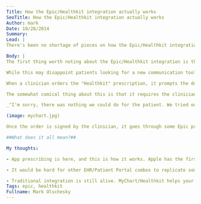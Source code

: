 ```yaml
---
Title: How the Epic/Healthkit integration actually works
SeoTitle: How the Epic/Healthkit integration actually works
Author: mark
Date: 10/28/2014
Summary: 
Lead: |
There's been no shortage of pieces on how the Epic/Healthkit integration _might_ work or should _work_. Even the piece in which [Epic spokespersons talked about functionality](http://venturebeat.com/2014/09/17/ehr-giant-epic-explains-how-it-will-bring-apple-healthkit-data-to-doctors/) points to how "the EHR accesses HealthKit data from the MyChart app, not via a direct integration with the HealthKit platform." Ok, so it uses MyChart, Epic's patient portal. But saying that MyChart is used for integration is like saying that souffle is made because a pan interfaces with a stove. What you really need to know are the ingredients and how they mix together. We've got the scoop.

Body: |
The first thing worth noting about the Epic/Healthkit integration is that <i style="font-style:italic;">*it is not patient-initiated*</i>. Any user using the MyChart application on an iPhone running iOS 8 cannot decide to send information to their clinicians. Epic won't store it; in fact MyChart won't even show you the activity in MyChart unless a clinician has ordered MyChart tracking for you. You've been looking for real, prescribed apps? Here's the first one.

While this may disappoint patients looking for a new communication tool, this makes alot of sense for doctors and clinicians. Many clinicians are afraid the upcoming "Internet of Things for healthcare era" will be a lot of static in ratio to noise. How can apps and EHRs guarantee clinicians only retrieve pertinent patient information from devices with intervention opportunity?

When a clinician orders the "Healthkit" prescription, it prompts the doctors to set usual specific limits for "abnormal" alerting of tracked values. This is the killer feature. For a non-diabetic, a blood glucose level of 130 mg/dl would be abnormal. But, that's not who providers are concerned about. For a diabetic, a provider might want to dictate what they believe "abnormal" is for a specific patient. Maybe it's a blood glucose over 160 mg/dl. Maybe it's a blood glucose of 200 mg/dl. Existing EHR decision support/order recommendation tools can be used to provide high-level guidelines for tracking, but letting clinicians dictate what _they_ should warned about on a patient-by-patient level makes this tool truly useful.

The somewhat comical thing about this is that it requires the clinician to ascertain that the patient is using an iPhone running iOS 8 to use Healthkit. When Travis and I were chatting about this yesterday, he mentioned that he was looking forward to teasing his doctor colleagues on talking with their patients about what phone they used.

_"I'm sorry, there was nothing we could do for the patient. We tried our hardest, but they had an iPhone 4S. We can't get their data."_

(image: mychart.jpg)

Once the order is signed by the clinician, it goes through some Epic programming magic. The next time the patient signs into MyChart on their iPhone, they'll see the "Track my Health" feature. From there, clicking it allows the patient to pick the tracker prescription the doctor ordered. Clicking on that moves the patient over to Apple's Healthkit where Apple verifies that the user is going to share the requested data with MyChart. Once that is done, anytime a entry from a glucometer or smart scale goes into Healthkit, it sends the data to MyChart which then sends the data to Epic. If the data is abnormal, it lets the responsible clinician know through the EHR inbasket. Since the patient already has MyChart, the clinician could send the patient a message securely back to the patient with feedback or an Action Plan through secure messaging.

##What does it all mean?##

My thoughts:

- App prescribing is here, and this is how it works. Apple has the first integration, but it seems like Epic is going to own some part of this workflow. There's been a few startups whose plan has been to prescribe apps; there will still be room for security/auditing/certification but the app prescription path (at least for Epic) will run through the EHR's order entry. It'll be interesting to see the process in which hospitals can petition Epic to select new apps and platforms (like Validic) to receive patient data.

- It would be hard for other EHR/Patient Portal combos to replicate something like this. Epic has a pretty tight coupling between the EHR and their patient portal that other vendors would need to accomplish via some interfaces or custom APIs.

- Traditional integration is still alive. MyChart/Healthkit helps your app write data to MyChart, but doesn't provide any controls to request patient data from it. If you want to get data out of the EHR, you'll need to do integration. If you want to get patient data into the EHR without any of the afforementioned steps, you'll need a traditional flowsheet/notes interface. Need help with that? [We can help.](http://catalyze.io/hl7)
Tags: epic, healthkit
Fullname: Mark Olschesky
---
```

